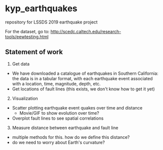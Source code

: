 # kyp_earthquakes
repository for LSSDS 2019 earthquake project

For the dataset, go to: http://scedc.caltech.edu/research-tools/eewtesting.html



## Statement of work

1. Get data
  - We have downloaded a catalogue of earthquakes in Southern California: the data is in a tabular format, with each earthquake event associated with a location, time, magnitude, depth, etc.
  - Get locations of fault lines (this exists, we don't know how to get it yet)
2. Visualization
  - Scatter plotting earthquake event quakes over time and distance
    - Movie/GIF to show evolution over time?
  - Overplot fault lines to see spatial correlations
3. Measure distance between earthquake and fault line
  - multiple methods for this. how do we define this distance?
  - do we need to worry about Earth's curvature?
    
